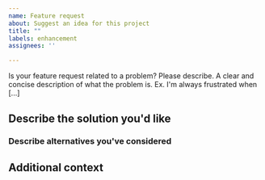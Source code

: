 ```yaml
---
name: Feature request
about: Suggest an idea for this project
title: ""
labels: enhancement
assignees: ''

---
```

Is your feature request related to a problem? Please describe.
A clear and concise description of what the problem is. Ex. I'm always frustrated when [...]

## Describe the solution you'd like


### Describe alternatives you've considered


## Additional context
